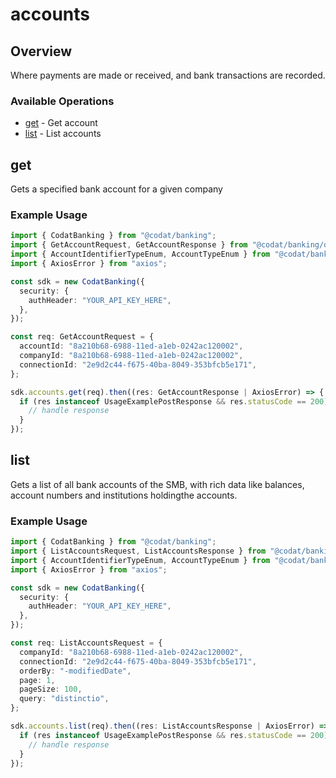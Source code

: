 # accounts

## Overview

Where payments are made or received, and bank transactions are recorded.

### Available Operations

* [get](#get) - Get account
* [list](#list) - List accounts

## get

Gets a specified bank account for a given company

### Example Usage

```typescript
import { CodatBanking } from "@codat/banking";
import { GetAccountRequest, GetAccountResponse } from "@codat/banking/dist/sdk/models/operations";
import { AccountIdentifierTypeEnum, AccountTypeEnum } from "@codat/banking/dist/sdk/models/shared";
import { AxiosError } from "axios";

const sdk = new CodatBanking({
  security: {
    authHeader: "YOUR_API_KEY_HERE",
  },
});

const req: GetAccountRequest = {
  accountId: "8a210b68-6988-11ed-a1eb-0242ac120002",
  companyId: "8a210b68-6988-11ed-a1eb-0242ac120002",
  connectionId: "2e9d2c44-f675-40ba-8049-353bfcb5e171",
};

sdk.accounts.get(req).then((res: GetAccountResponse | AxiosError) => {
  if (res instanceof UsageExamplePostResponse && res.statusCode == 200) {
    // handle response
  }
});
```

## list

Gets a list of all bank accounts of the SMB, with rich data like balances, account numbers and institutions holdingthe accounts.

### Example Usage

```typescript
import { CodatBanking } from "@codat/banking";
import { ListAccountsRequest, ListAccountsResponse } from "@codat/banking/dist/sdk/models/operations";
import { AccountIdentifierTypeEnum, AccountTypeEnum } from "@codat/banking/dist/sdk/models/shared";
import { AxiosError } from "axios";

const sdk = new CodatBanking({
  security: {
    authHeader: "YOUR_API_KEY_HERE",
  },
});

const req: ListAccountsRequest = {
  companyId: "8a210b68-6988-11ed-a1eb-0242ac120002",
  connectionId: "2e9d2c44-f675-40ba-8049-353bfcb5e171",
  orderBy: "-modifiedDate",
  page: 1,
  pageSize: 100,
  query: "distinctio",
};

sdk.accounts.list(req).then((res: ListAccountsResponse | AxiosError) => {
  if (res instanceof UsageExamplePostResponse && res.statusCode == 200) {
    // handle response
  }
});
```
